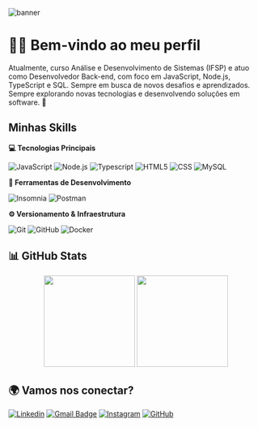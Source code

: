 ![banner](https://capsule-render.vercel.app/api?type=cylinder&color=gradient&height=140&section=header&text=Olá,%20sou%20Enzo%20Rodrigues%20👨🏻‍💻&fontSize=28&fontColor=ffffff&animation=fadeIn&gradient=#76030F,#121B67)




# 👋🏻 Bem-vindo ao meu perfil

Atualmente, curso Análise e Desenvolvimento de Sistemas (IFSP) e atuo como Desenvolvedor Back-end, com foco em JavaScript, Node.js, TypeScript e SQL. Sempre em busca de novos desafios e aprendizados. Sempre explorando novas tecnologias e desenvolvendo soluções em software. 🚀

## Minhas Skills

**💻 Tecnologias Principais**

![JavaScript](https://img.shields.io/badge/-JavaScript-333333?style=flat&logo=javascript)
![Node.js](https://img.shields.io/badge/-Node.js-333333?style=flat&logo=node.js)
![Typescript](https://img.shields.io/badge/-Typescript-333333?style=flat&logo=typescript)
![HTML5](https://img.shields.io/badge/-HTML5-333333?style=flat&logo=HTML5)
![CSS](https://img.shields.io/badge/-CSS3-333333?style=flat&logo=CSS3&logoColor=1572B6)
![MySQL](https://img.shields.io/badge/-MySQL-333333?style=flat&logo=mysql)

**🧩 Ferramentas de Desenvolvimento**

![Insomnia](https://img.shields.io/badge/-Insomnia-333333?style=flat&logo=insomnia)
![Postman](https://img.shields.io/badge/-Postman-333333?style=flat&logo=postman)

**⚙️ Versionamento & Infraestrutura**

![Git](https://img.shields.io/badge/-Git-333333?style=flat&logo=git)
![GitHub](https://img.shields.io/badge/-GitHub-333333?style=flat&logo=github)
![Docker](https://img.shields.io/badge/-Docker-333333?style=flat&logo=docker)


## 📊 GitHub Stats  
<div align="center">
  <img height="180em" src="https://github-readme-stats.vercel.app/api?username=enzogrodrigues&show_icons=true&include_all_commits=true&count_private=true&theme=react&hide_border=true&bg_color=1F222E&title_color=F85D7F&rank_icon=github&icon_color=F8D866"/>
  <img height="180em" src="https://github-readme-stats.vercel.app/api/top-langs/?username=enzogrodrigues&layout=compact&theme=react&hide_border=true&bg_color=1F222E&title_color=F85D7F&icon_color=F8D866&hide=HTML,Jupyter%20Notebook"/>
</div>


## 🌍 Vamos nos conectar?

[![Linkedin](https://img.shields.io/badge/-LinkedIn-blue?style=flat-square&logo=Linkedin&logoColor=white&link=https://www.linkedin.com/in/enzo-rodrigues/)](https://www.linkedin.com/in/enzo-rodrigues/)
[![Gmail Badge](https://img.shields.io/badge/-Gmail-FF0000?style=flat-square&logo=Gmail&logoColor=white&link=mailto:enzorodrigues272@gmail.com)](mailto:enzorodrigues272@gmail.com)
[![Instagram](https://img.shields.io/badge/-Instagram-%23E4405F?style=flat-square&logo=instagram&logoColor=white)](https://www.instagram.com/_enzooyy_/)
[![GitHub](https://img.shields.io/github/followers/EnzoGRodrigues?label=follow&style=social)](https://github.com/EnzoGRodrigues)

